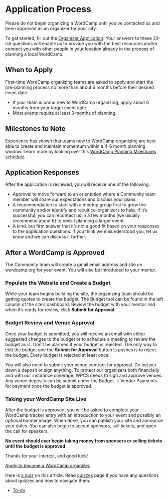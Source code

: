 # Application Process

Please do not begin organizing a WordCamp until you’ve contacted us and been approved as an organizer for your city.

To get started, fill out the [Organizer Application](https://make.wordpress.org/community/handbook/wordcamp-organizer-handbook/become-an-organizer/organizer-application/ "Organizer Application"). Your answers to these 20-ish questions will enable us to provide you with the best resources and/or connect you with other people in your location already in the process of planning a local WordCamp.

## When to Apply

First-time WordCamp organizing teams are asked to apply and start the pre-planning process no more than about 6 months before their desired event date.

*   If your team is brand new to WordCamp organizing, apply about 6 months from your target event date.
*   Most events require at least 3 months of planning.

## Milestones to Note

Experience has shown that teams new to WordCamp organizing are best able to create and maintain momentum within a 4-6 month planning window. Learn more by looking over this [WordCamp Planning Milestones schedule](https://docs.google.com/spreadsheets/d/1780h9E5srRKGVAP0ppYhUARqY6ln787M1mcEiIQw8i0/edit#gid=0).

## Application Responses

After the application is reviewed, you will receive one of the following:

*   Approval to move forward to an orientation where a Community team member will share our expectations and discuss your plans.
*   A recommendation to start with a meetup group first to grow the community and/or identify and recuit co-organizers to help. If it’s successful, you can recontact us in a few months (we usually recommend about 6) to revisit planning a larger event.
*   A kind, but firm answer that it’s not a good fit based on your responses to the application questions. If you think we misunderstood you, let us know and we can discuss it further.

## After a WordCamp is Approved

The Community team will create a gmail email address and site on wordcamp.org for your event. You will also be introduced to your mentor.

### Populate the Website and Create a Budget

While your team begins building the site, the organizing team should be getting quotes to create the budget. The Budget tool can be found in the left column of the site’s dashboard. Review the budget with your mentor and when it’s ready for review, click **Submit for Approval**.

### Budget Review and Venue Approval

Once your budget is submitted, you will receive an email with either suggested changes to the budget or to schedule a meeting to review the budget as is. Don’t be alarmed if your budget is rejected. The only way to edit the budget one the **Submit for Approval** button is pushes is to reject the budget. Every budget is rejected at least once.

You will also need to submit your venue contract for approval. Do not put down a deposit or sign anything. To protect our organizers both financially and with our insurance coverage, WPCS needs to sign and approve venues. Any venue deposits can be submit under the Budget -> Vendor Payments for payment once the budget is approved.

### Taking your WordCamp Site Live

After the budget is approved, you will be asked to complete your WordCamp tracker entry with an introduction to your event and possibly an optional banner image. When done, you can publish your site and announce your dates. You can also begin to accept sponsors, sell tickets, and open the call for speakers.

**No event should ever begin taking money from sponsors or selling tickets until the budget is approved**

Thanks for your interest, and good luck!

[Apply to become a WordCamp organizer.](https://make.wordpress.org/community/handbook/wordcamp-organizer-handbook/become-an-organizer/organizer-application/ "Organizer Application")

Here is [a quiz](https://wordpress.org/contributor-training/quiz/application-process-2/) on this article. Read [quizzes](https://make.wordpress.org/community/handbook/wordcamp-organizer/quizzes/) page if you have any questions about quizzes and how to navigate them.

*   [To-do](# "To-do")